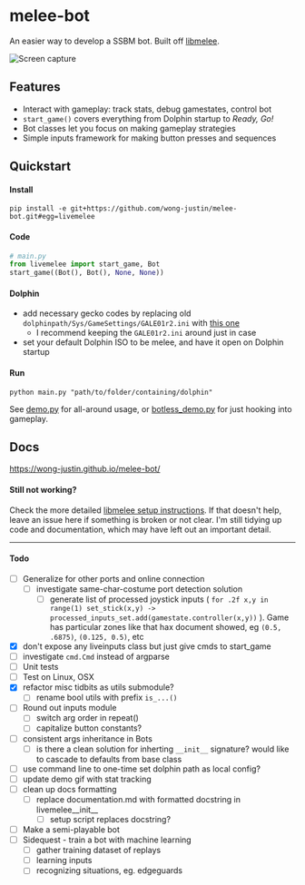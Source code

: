 # melee-bot

An easier way to develop a SSBM bot. Built off [libmelee](https://github.com/altf4/libmelee).

![Screen capture](./demo/demo.gif)

## Features

- Interact with gameplay: track stats, debug gamestates, control bot
- `start_game()` covers everything from Dolphin startup to _Ready, Go!_
- Bot classes let you focus on making gameplay strategies
- Simple inputs framework for making button presses and sequences

## Quickstart

#### Install
`pip install -e git+https://github.com/wong-justin/melee-bot.git#egg=livemelee`

#### Code
```python
# main.py
from livemelee import start_game, Bot
start_game((Bot(), Bot(), None, None))
```

#### Dolphin
- add necessary gecko codes by replacing old `dolphinpath/Sys/GameSettings/GALE01r2.ini` with [this one](https://raw.githubusercontent.com/altf4/slippi-ssbm-asm/libmelee/Output/Netplay/GALE01r2.ini)
  - I recommend keeping the `GALE01r2.ini` around just in case
- set your default Dolphin ISO to be melee, and have it open on Dolphin startup

#### Run
`python main.py "path/to/folder/containing/dolphin"`

See [demo.py](demo/demo.py) for all-around usage,
or [botless_demo.py](demo/botless_demo.py) for just hooking into gameplay.

## Docs
https://wong-justin.github.io/melee-bot/

#### Still not working?

Check the more detailed [libmelee setup instructions](https://github.com/altf4/libmelee#setup-instructions). If that doesn't help, leave an issue here if something is broken or not clear. I'm still tidying up code and documentation, which may have left out an important detail.

___

#### Todo

- [ ] Generalize for other ports and online connection
  - [ ] investigate same-char-costume port detection solution
    - [ ] generate list of processed joystick inputs ( `for .2f x,y in range(1) set_stick(x,y) -> processed_inputs_set.add(gamestate.controller(x,y))` ). Game has particular zones like that hax document showed, eg `(0.5, .6875)`, `(0.125, 0.5)`, etc
- [x] don't expose any liveinputs class but just give cmds to start_game
- [ ] investigate `cmd.Cmd` instead of argparse
- [ ] Unit tests
- [ ] Test on Linux, OSX
- [x] refactor misc tidbits as utils submodule?
  - [ ] rename bool utils with prefix `is_...()`
- [ ] Round out inputs module
  - [ ] switch arg order in repeat()
  - [ ] capitalize button constants?
- [ ] consistent args inheritance in Bots
  - [ ] is there a clean solution for inherting `__init__` signature? would like to cascade to defaults from base class
- [ ] use command line to one-time set dolphin path as local config?
- [ ] update demo gif with stat tracking
- [ ] clean up docs formatting
  - [ ] replace documentation.md with formatted docstring in livemelee__init__
    - [ ] setup script replaces docstring?
- [ ] Make a semi-playable bot
- [ ] Sidequest - train a bot with machine learning
  - [ ] gather training dataset of replays
  - [ ] learning inputs
  - [ ] recognizing situations, eg. edgeguards
